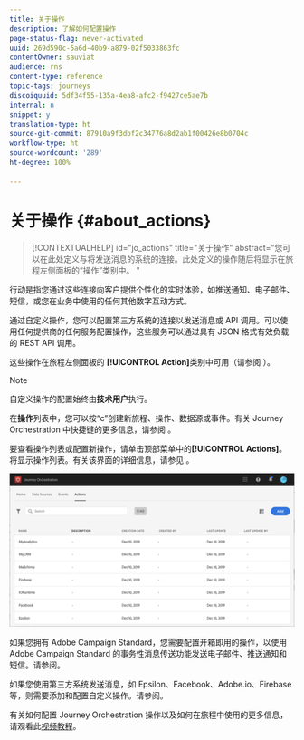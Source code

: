 ```yaml
---
title: 关于操作
description: 了解如何配置操作
page-status-flag: never-activated
uuid: 269d590c-5a6d-40b9-a879-02f5033863fc
contentOwner: sauviat
audience: rns
content-type: reference
topic-tags: journeys
discoiquuid: 5df34f55-135a-4ea8-afc2-f9427ce5ae7b
internal: n
snippet: y
translation-type: ht
source-git-commit: 87910a9f3dbf2c34776a8d2ab1f00426e8b0704c
workflow-type: ht
source-wordcount: '289'
ht-degree: 100%

---
```



# 关于操作 {#about_actions}

>[!CONTEXTUALHELP]
>id="jo_actions"
>title="关于操作"
>abstract="您可以在此处定义与将发送消息的系统的连接。此处定义的操作随后将显示在旅程左侧面板的“操作”类别中。 "

行动是指您通过这些连接向客户提供个性化的实时体验，如推送通知、电子邮件、短信，或您在业务中使用的任何其他数字互动方式。

通过自定义操作，您可以配置第三方系统的连接以发送消息或 API 调用。可以使用任何提供商的任何服务配置操作，这些服务可以通过具有 JSON 格式有效负载的 REST API 调用。

这些操作在旅程左侧面板的 **[!UICONTROL Action]**&#x200B;类别中可用（请参阅 [](../building-journeys/about-action-activities.md)）。

>[!NOTE]
>
>自定义操作的配置始终由&#x200B;**技术用户**&#x200B;执行。

在&#x200B;**操作**&#x200B;列表中，您可以按“c”创建新旅程、操作、数据源或事件。有关 Journey Orchestration 中快捷键的更多信息，请参阅 [](../about/user-interface.md#section_ksq_zr1_ffb)。

要查看操作列表或配置新操作，请单击顶部菜单中的&#x200B;**[!UICONTROL Actions]**。将显示操作列表。有关该界面的详细信息，请参见 [](../about/user-interface.md)。

![](../assets/custom1.png)

如果您拥有 Adobe Campaign Standard，您需要配置开箱即用的操作，以使用 Adobe Campaign Standard 的事务性消息传送功能发送电子邮件、推送通知和短信。请参阅[](../action/working-with-adobe-campaign.md)。

如果您使用第三方系统发送消息，如 Epsilon、Facebook、Adobe.io、Firebase 等，则需要添加和配置自定义操作。请参阅[](../action/about-custom-action-configuration.md)。

有关如何配置 Journey Orchestration 操作以及如何在旅程中使用的更多信息，请观看此[视频教程](https://docs.adobe.com/content/help/en/platform-learn/tutorials/journey-orchestration/configure-actions.html)。
